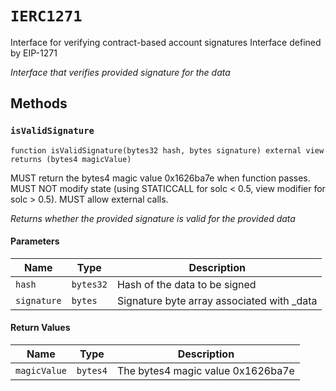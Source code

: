 
# `IERC1271`

    
Interface for verifying contract-based account signatures
Interface defined by EIP-1271

    
*Interface that verifies provided signature for the data*
## Methods
### `isValidSignature`
```solidity
function isValidSignature(bytes32 hash, bytes signature) external view returns (bytes4 magicValue)
```

            
MUST return the bytes4 magic value 0x1626ba7e when function passes. MUST NOT modify state (using STATICCALL for solc < 0.5, view modifier for solc > 0.5). MUST allow external calls.

            
*Returns whether the provided signature is valid for the provided data*
#### Parameters

| Name | Type | Description |
|---|---|---|
| `hash` | `bytes32` | Hash of the data to be signed |
| `signature` | `bytes` | Signature byte array associated with _data |

#### Return Values

| Name | Type | Description |
|---|---|---|
| `magicValue` | `bytes4` | The bytes4 magic value 0x1626ba7e |


